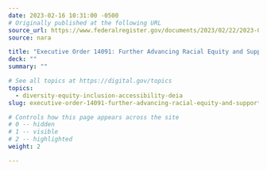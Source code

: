```yaml
---
date: 2023-02-16 10:31:00 -0500
# Originally published at the following URL
source_url: https://www.federalregister.gov/documents/2023/02/22/2023-03779/further-advancing-racial-equity-and-support-for-underserved-communities-through-the-federal
source: nara

title: "Executive Order 14091: Further Advancing Racial Equity and Support for Underserved Communities Through the Federal Government"
deck: ""
summary: ""

# See all topics at https://digital.gov/topics
topics:
  - diversity-equity-inclusion-accessibility-deia
slug: executive-order-14091-further-advancing-racial-equity-and-support-for-underserved-communities-through-the-federal-government

# Controls how this page appears across the site
# 0 -- hidden
# 1 -- visible
# 2 -- highlighted
weight: 2

---
```

